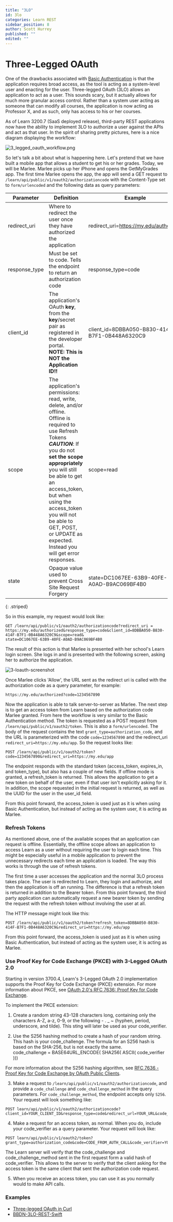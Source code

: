 ```yaml
---
title: "3LO"
id: 3lo
categories: Learn REST
sidebar_position: 8
author: Scott Hurrey
published: ""
edited: ""
---
```

<VersioningTracker frontMatter={frontMatter}/>

# Three-Legged OAuth

One of the drawbacks associated with [Basic Authentication](basic-authentication.md) is that the application requires broad access, as the tool
is acting as a system-level user and enacting for the user. Three-legged OAuth
(3LO) allows an application to act as a user. This sounds scary, but it
actually allows for much more granular access control. Rather than a system
user acting as someone that can modify all courses, the application is now
acting as Professor X, and as such, only has access to his or her courses.

As of Learn 3200.7 (SaaS deployed release), third-party REST
applications now have the ability to implement 3LO to authorize a user against
the APIs and act as that user. In the spirit of sharing pretty pictures, here
is a nice diagram displaying the workflow:

![3_legged_oauth_workflow.png](/assets/img/3loworkflow.png)

So let's talk a bit about what is happening here. Let's pretend that we have
built a mobile app that allows a student to get his or her grades. Today, we
will be Marlee. Marlee picks up her iPhone and opens the GetMyGrades app. The
first time Marlee opens the app, the app will send a GET request to
`/learn/api/public/v1/oauth2/authorizationcode` with the Content-Type set to
`form/urlencoded` and the following data as query parameters:

| Parameter     | Definition                                                                                                                                                                                                                                                                                                                                                          | Example                                        |
| ------------- | ------------------------------------------------------------------------------------------------------------------------------------------------------------------------------------------------------------------------------------------------------------------------------------------------------------------------------------------------------------------- | ---------------------------------------------- |
| redirect_uri  | Where to redirect the user once they have authorized the application                                                                                                                                                                                                                                                                                                | redirect_uri=https://my.edu/authorized         |
| response_type | Must be set to code. Tells the endpoint to return an authorization code                                                                                                                                                                                                                                                                                             | response_type=code                             |
| client_id     | The application's OAuth **key**, from the **key**/secret pair as registered in the developer portal.<br />**NOTE: This is NOT the Application ID!!**                                                                                                                                                                                                                | client_id=8DBBA050-B830-414F-B7F1-0B448A6320C9 |
| scope         | The application's permissions: read, write, delete, and/or offline.<br />Offline is required to use Refresh Tokens<br />_**CAUTION**_: If you do not **set the scope appropriately** you will still be able to get an access_token, but when using the access_token you will not be able to GET, POST, or UPDATE as expected. Instead you will get error responses. | scope=read                                     |
| state         | Opaque value used to prevent Cross Site Request Forgery                                                                                                                                                                                                                                                                                                             | state=DC1067EE-63B9-40FE-A0AD-B9AC069BF4B0     |

{: .striped}

So in this example, my request would look like:

```shell
GET /learn/api/public/v1/oauth2/authorizationcode?redirect_uri =
https://my.edu/authorized&response_type=code&client_id=8DBBA050-B830-414F-B7F1-0B448A6320C9&scope=read&
state=DC1067EE-63B9-40FE-A0AD-B9AC069BF4B0
```

The result of this action is that Marlee is presented with her school's
Learn login screen. She logs in and is presented with the following
screen, asking her to authorize the application.

![3-loauth-screenshot](/assets/img/3loauthscreenshot.png)

Once Marlee clicks 'Allow', the URL sent as the redirect uri is called with
the authorization code as a query parameter, for example:

```
https://my.edu/authorized?code=1234567890
```

Now the application is able to talk server-to-server as Marlee. The next step
is to get an access token from Learn based on the authorization code Marlee
granted. From here the workflow is very similar to the Basic Authentication
method. The token is requested as a POST request from
`/learn/api/public/v1/oauth2/token`. This is also a `form/urlencoded`. The body of
the request contains the text `grant_type=authorization_code`, and the URL is
parameterized with the code `code=1234567890` and the redirect_uri
`redirect_uri=https://my.edu/app`. So the request looks like:

```
POST /learn/api/public/v1/oauth2/token?code=1234567890&redirect_uri=https://my.edu/app
```

The endpoint responds with the standard token (access_token, expires_in, and
token_type), but also has a couple of new fields. If offline mode is granted,
a refresh_token is returned. This allows the application to get a new token on
behalf of the user, even if that user isn't explicitly asking for it. In
addition, the scope requested in the initial request is returned, as well as
the UUID for the user in the user_id field.

From this point forward, the access_token is used just as it is when using
Basic Authentication, but instead of acting as the system user, it is acting
as Marlee.

### Refresh Tokens

As mentioned above, one of the available scopes that an application can
request is offline. Essentially, the offline scope allows an application to
access Learn as a user without requiring the user to login each
time. This might be especially useful in a mobile application to prevent the
unnecessary redirects each time an application is loaded. The way this works
is through the use of refresh tokens.

The first time a user accesses the application and the normal 3LO process
takes place. The user is redirected to Learn, they login and authorize,
and then the application is off an running. The difference is that a refresh
token is returned in addition to the Bearer token. From this point forward,
the third party application can automatically request a new bearer token by
sending the request with the refresh token without involving the user at all.

The HTTP message might look like this:

```
POST /learn/api/public/v1/oauth2/token?refresh_token=8DBBA050-B830-414F-B7F1-0B448A6320C9&redirect_uri=https://my.edu/app
```

From this point forward, the access_token is used just as it is when using
Basic Authentication, but instead of acting as the system user, it is acting
as Marlee.

### Use Proof Key for Code Exchange (PKCE) with 3-Legged OAuth 2.0

Starting in version 3700.4, Learn's 3-Legged OAuth 2.0
implementation supports the Proof Key for Code Exchange (PKCE) extension. For
more information about PKCE, see [OAuth 2.0's RFC 7636: Proof Key for Code Exchange](https://oauth.net/2/pkce).

To implement the PKCE extension:

1. Create a random string 43-128 characters long, containing only the characters A-Z, a-z, 0-9, or the following - . \_ ~ (hyphen, period, underscore, and tilde). This sting will later be used as your code_verifier.

2. Use the S256 hashing method to create a hash of your random string. This hash is your code_challenge. The formula for an S256 hash is based on the SHA-256, but is not exactly the same.  
   code_challenge = BASE64URL_ENCODE( SHA256( ASCII( code_verifier )))

For more information about the S256 hashing algorithm, see [RFC 7636 - Proof Key for Code Exchange by OAuth Public Clients](https://tools.ietf.org/html/rfc7636%23section-4.2).

3. Make a request to `/learn/api/public/v1/oauth2/authorizationcode`, and provide a `code_challenge` and `code_challenge_method` in the query parameters. For `code_challenge_method`, the endpoint accepts only `S256`. Your request will look something like:

```
POST learn/api/public/v1/oauth2/authorizationcode?client_id=YOUR_CLIENT_ID&response_type=code&redirect_url=YOUR_URL&code_challenge=YOUR_CODE_CHALLENGE&code_challenge_method=S256
```

4. Make a request for an access token, as normal. When you do, include your code_verifier as a query parameter. Your request will look like:

```
POST learn/api/public/v1/oauth2/token?grant_type=authorization_code&code=CODE_FROM_AUTH_CALL&code_verifier=YOUR_CODE_VERIFIER
```

The Learn server will verify that the code_challenge and code_challenge_method
sent in the first request form a valid hash of code_verifier. This allows to
the server to verify that the client asking for the access token is the same
client that sent the authorization code request.

5. When you receive an access token, you can use it as you normally would to make API calls.

### Examples

- [Three-legged OAuth in Curl](../examples/curl-demo.md)
- [BBDN-3LO-REST-Swift](https://github.com/blackboard/BBDN-3LO-REST-Swift)
<AuthorBox frontMatter={frontMatter}/>
